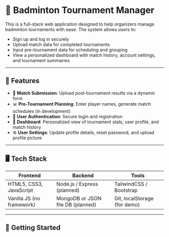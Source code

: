 # 🏸 Badminton Tournament Manager

This is a full-stack web application designed to help organizers manage badminton tournaments with ease. The system allows users to:

- Sign up and log in securely
- Upload match data for completed tournaments
- Input pre-tournament data for scheduling and grouping
- View a personalized dashboard with match history, account settings, and tournament summaries

---

## 🔧 Features

- 📝 **Match Submission**: Upload post-tournament results via a dynamic form
- 📊 **Pre-Tournament Planning**: Enter player names, generate match schedules (in development)
- 🔐 **User Authentication**: Secure login and registration
- 🧾 **Dashboard**: Personalized view of tournament stats, user profile, and match history
- ⚙️ **User Settings**: Update profile details, reset password, and upload profile picture

---

## 🖥️ Tech Stack

| Frontend | Backend | Tools |
|----------|---------|-------|
| HTML5, CSS3, JavaScript | Node.js / Express (planned) | TailwindCSS / Bootstrap |
| Vanilla JS (no framework) | MongoDB or JSON file DB (planned) | Git, localStorage (for demo) |

---

## 🚀 Getting Started

